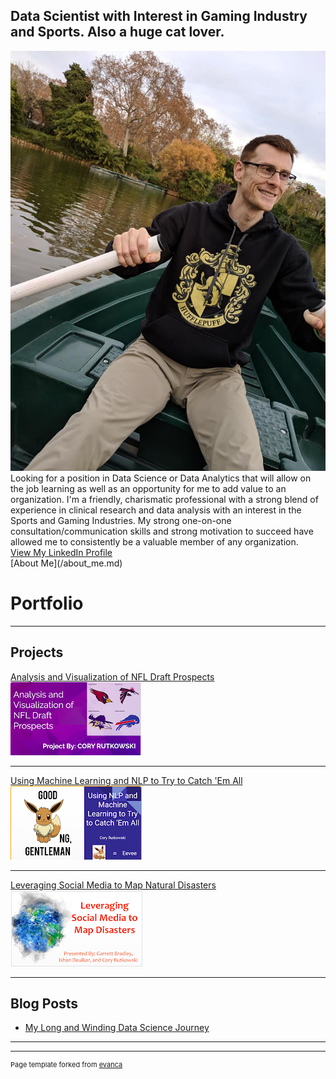 ## Data Scientist with Interest in Gaming Industry and Sports. Also a huge cat lover.
  <img src="images/profile.jpg"/>
  <br>Looking for a position in Data Science or Data Analytics that will allow on the job learning 
  as well as an opportunity for me to add value to an organization. I'm a friendly, charismatic professional 
  with a strong blend of experience in clinical research and data analysis with an interest in the Sports and Gaming Industries. 
  My strong one-on-one consultation/communication skills and strong motivation to succeed have allowed me to consistently be a 
  valuable member of any organization.<br>
  <a href="https://www.linkedin.com/in/coryrutkowski/">View My LinkedIn Profile</a> 
  <br>
  [About Me](/about_me.md)
  <br>


# Portfolio

---

## Projects

[Analysis and Visualization of NFL Draft Prospects](/project1_page.md)
<br>
<img src="images/project1_thumbnail.png?raw=true"/>
<br>

---
[Using Machine Learning and NLP to Try to Catch 'Em All](/project2_page.md)
<br>
<img src="images/project3_thumbnail.png?raw=true"/>
<br>

---
[Leveraging Social Media to Map Natural Disasters](/project3_page.md)
<br>
<img src="images/project2_thumbnail.png?raw=true"/>
<br>

---

## Blog Posts

- [My Long and Winding Data Science Journey](https://medium.com/@cory.rutkowski/my-long-and-winding-data-science-journey-701921ad6c0d)
---




---
<p style="font-size:11px">Page template forked from <a href="https://github.com/evanca/quick-portfolio">evanca</a></p>
<!-- Remove above link if you don't want to attibute -->
